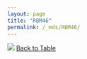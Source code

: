 ```yaml
---
layout: page
title: "RBM46"
permalink: /_mds/RBM46/
---
```


![](../../alns_9.28.22/aln_5HSAA089522_0.994.png?raw=true
)
[Back to Table](../../display)
